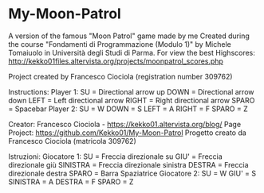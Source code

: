 # My-Moon-Patrol
A version of the famous "Moon Patrol" game made by me Created during the course "Fondamenti di Programmazione (Modulo 1)" by Michele Tomaiuolo in Università degli Studi di Parma. For view the best Highscores: http://kekko01files.altervista.org/projects/moonpatrol_scores.php

Project created by Francesco Ciociola (registration number 309762)

Instructions:
Player 1:
SU = Directional arrow up
DOWN = Directional arrow down
LEFT = Left directional arrow
RIGHT = Right directional arrow
SPARO = Spacebar
Player 2:
SU = W
DOWN = S
LEFT = A
RIGHT = F
SPARO = Z


Creator: Francesco Ciociola - https://kekko01.altervista.org/blog/
Page Project: https://github.com/Kekko01/My-Moon-Patrol
Progetto creato da Francesco Ciociola (matricola 309762)

Istruzioni:
Giocatore 1:
SU = Freccia direzionale su
GIU' = Freccia direzionale giù
SINISTRA = Freccia direzionale sinistra
DESTRA = Freccia direzionale destra
SPARO = Barra Spaziatrice
Giocatore 2:
SU = W
GIU' = S
SINISTRA = A
DESTRA = F
SPARO = Z
